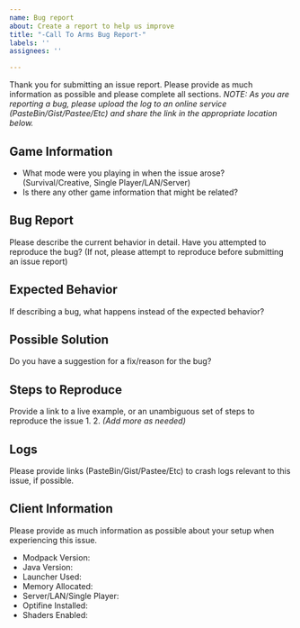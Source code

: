 ```yaml
---
name: Bug report
about: Create a report to help us improve
title: "-Call To Arms Bug Report-"
labels: ''
assignees: ''

---
```


Thank you for submitting an issue report. Please provide as much information as possible and please complete all sections.
*NOTE: As you are reporting a bug, please upload the log to an online service (PasteBin/Gist/Pastee/Etc) and share the link in the appropriate location below.*

## **Game Information**
* What mode were you playing in when the issue arose? (Survival/Creative, Single Player/LAN/Server)
* Is there any other game information that might be related?


## **Bug Report**
Please describe the current behavior in detail. Have you attempted to reproduce the bug? (If not, please attempt to reproduce before submitting an issue report)

## **Expected Behavior**
If describing a bug, what happens instead of the expected behavior?

## **Possible Solution**
Do you have a suggestion for a fix/reason for the bug?

## **Steps to Reproduce**
Provide a link to a live example, or an unambiguous set of steps to reproduce the issue
1.
2.
*(Add more as needed)*

## **Logs**
Please provide links (PasteBin/Gist/Pastee/Etc) to crash logs relevant to this issue, if possible.

## **Client Information**
Please provide as much information as possible about your setup when experiencing this issue.
* Modpack Version:
* Java Version:
* Launcher Used:
* Memory Allocated:
* Server/LAN/Single Player:
* Optifine Installed:
* Shaders Enabled:
